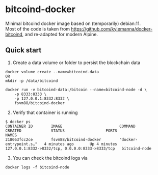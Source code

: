# bitcoind-docker
Minimal bitcoind docker image based on (temporarily) debian:11.  
Most of the code is taken from https://github.com/kylemanna/docker-bitcoind,
and re-adapted for modern Alpine.

## Quick start
1. Create a data volume or folder to persist the blockchain data
```
docker volume create --name=bitcoind-data
OR
mkdir -p /data/bitcoind

docker run -v bitcoind-data:/bitcoin --name=bitcoind-node -d \
    -p 8333:8333 \
    -p 127.0.0.1:8332:8332 \
    fsvm88/bitcoind-docker
```

2. Verify that container is running
```
$ docker ps
CONTAINER ID        IMAGE                         COMMAND                  CREATED             STATUS                  PORTS                                              NAMES
218063fcc2ce        fsvm88/bitcoind-docker        "docker-entrypoint.s…"   4 minutes ago       Up 4 minutes            127.0.0.1:8332->8332/tcp, 0.0.0.0:8333->8333/tcp   bitcoind-node
```

3. You can check the bitcoind logs via
```
docker logs -f bitcoind-node
```
